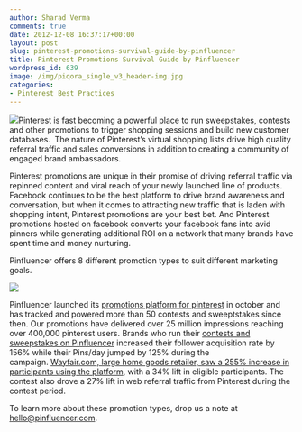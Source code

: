 ```yaml
---
author: Sharad Verma
comments: true
date: 2012-12-08 16:37:17+00:00
layout: post
slug: pinterest-promotions-survival-guide-by-pinfluencer
title: Pinterest Promotions Survival Guide by Pinfluencer
wordpress_id: 639
image: /img/piqora_single_v3_header-img.jpg
categories:
- Pinterest Best Practices
---
```


[![](http://blog.pinfluencer.com/wp-content/uploads/2012/12/contestpic-300x181.jpg)](http://blog.pinfluencer.com/wp-content/uploads/2012/12/contestpic.jpg)Pinterest is fast becoming a powerful place to run sweepstakes, contests and other promotions to trigger shopping sessions and build new customer databases.  The nature of Pinterest’s virtual shopping lists drive high quality referral traffic and sales conversions in addition to creating a community of engaged brand ambassadors.



Pinterest promotions are unique in their promise of driving referral traffic via repinned content and viral reach of your newly launched line of products. Facebook continues to be the best platform to drive brand awareness and conversation, but when it comes to attracting new traffic that is laden with shopping intent, Pinterest promotions are your best bet. And Pinterest promotions hosted on facebook converts your facebook fans into avid pinners while generating additional ROI on a network that many brands have spent time and money nurturing.<!-- more -->

Pinfluencer offers 8 different promotion types to suit different marketing goals.


[![](http://blog.pinfluencer.com/wp-content/uploads/2012/12/grid-1024x600.png)](http://blog.pinfluencer.com/wp-content/uploads/2012/12/grid.png)










Pinfluencer launched its [promotions platform for pinterest](http://www.adweek.com/news/technology/pinfluencer-brings-pinterest-contests-brands-sites-facebook-pages-144537) in october and has tracked and powered more than 50 contests and sweeptstakes since then. Our promotions have delivered over 25 million impressions reaching over 400,000 pinterest users. Brands who run their [contests and sweepstakes on Pinfluencer](http://www.mediapost.com/publications/article/188559/pinfluencer-measures-pinterests-engagement-value.html) increased their follower acquisition rate by 156% while their Pins/day jumped by 125% during the campaign. [Wayfair.com, large home goods retailer, saw a 255% increase in participants using the platform](http://www.clickz.com/clickz/news/2230027/pinfluencer-contest-assists-wayfair-in-tracking-success), with a 34% lift in eligible participants. The contest also drove a 27% lift in web referral traffic from Pinterest during the contest period.









To learn more about these promotion types, drop us a note at hello@pinfluencer.com.


